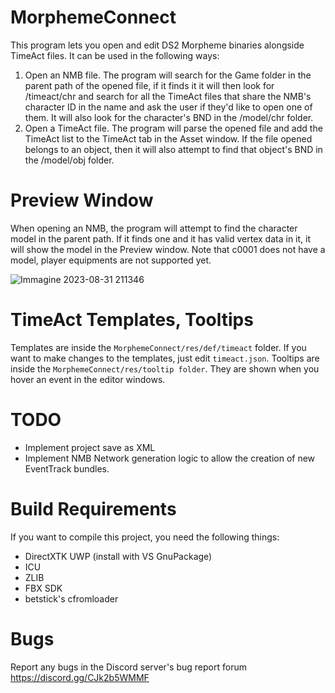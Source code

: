 # MorphemeConnect
This program lets you open and edit DS2 Morpheme binaries alongside TimeAct files.
It can be used in the following ways:
1) Open an NMB file. The program will search for the Game folder in the parent path of the opened file, if it finds it it will then look for /timeact/chr and search for all the TimeAct files that share the NMB's character ID in the name and ask the user if they'd like to open one of them. It will also look for the character's BND in the /model/chr folder.
2) Open a TimeAct file. The program will parse the opened file and add the TimeAct list to the TimeAct tab in the Asset window. If the file opened belongs to an object, then it will also attempt to find that object's BND in the /model/obj folder.

# Preview Window
When opening an NMB, the program will attempt to find the character model in the parent path. If it finds one and it has valid vertex data in it, it will show the model in the Preview window. Note that c0001 does not have a model, player equipments are not supported yet.

![Immagine 2023-08-31 211346](https://github.com/LordRadai/MorphemeConnect/assets/22768664/9eac1a67-eb14-4d2b-a3b1-c18dcf99c0b0)

# TimeAct Templates, Tooltips
Templates are inside the `MorphemeConnect/res/def/timeact` folder. If you want to make changes to the templates, just edit `timeact.json`.
Tooltips are inside the `MorphemeConnect/res/tooltip folder`. They are shown when you hover an event in the editor windows.

# TODO
* Implement project save as XML
* Implement NMB Network generation logic to allow the creation of new EventTrack bundles.

# Build Requirements
If you want to compile this project, you need the following things:
* DirectXTK UWP (install with VS GnuPackage)
* ICU
* ZLIB
* FBX SDK
* betstick's cfromloader

# Bugs
Report any bugs in the Discord server's bug report forum https://discord.gg/CJk2b5WMMF
